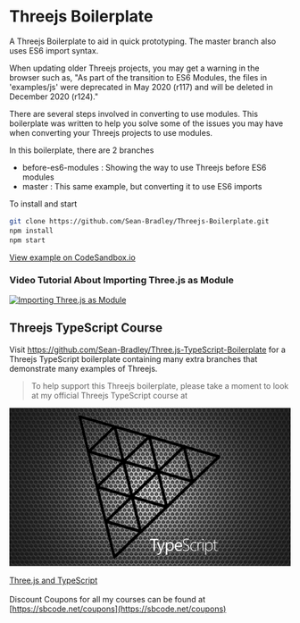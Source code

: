 # Threejs Boilerplate

A Threejs Boilerplate to aid in quick prototyping. The master branch also uses ES6 import syntax.

When updating older Threejs projects, you may get a warning in the browser such as, 
"As part of the transition to ES6 Modules, the files in 'examples/js' were deprecated in May 2020 (r117) and will be deleted in December 2020 (r124)."

There are several steps involved in converting to use modules. This boilerplate was written to help you solve some of the issues you may have when converting your Threejs projects to use modules.

In this boilerplate, there are 2 branches

- before-es6-modules : Showing the way to use Threejs before ES6 modules
- master : This same example, but converting it to use ES6 imports

To install and start

```bash
git clone https://github.com/Sean-Bradley/Threejs-Boilerplate.git
npm install
npm start
```

[View example on CodeSandbox.io](https://codesandbox.io/s/github/Sean-Bradley/Threejs-Boilerplate/tree/master/)

### Video Tutorial About Importing Three.js as Module

[![Importing Three.js as Module](https://img.youtube.com/vi/z9qtGHTqLqQ/0.jpg)](https://youtu.be/z9qtGHTqLqQ)



## Threejs TypeScript Course

Visit https://github.com/Sean-Bradley/Three.js-TypeScript-Boilerplate for a Threejs TypeScript boilerplate containing many extra branches that demonstrate many examples of Threejs.

> To help support this Threejs boilerplate, please take a moment to look at my official Threejs TypeScript course at 

[![Threejs TypeScript Course](threejs-course-image.png)](https://www.udemy.com/course/threejs-tutorials/?referralCode=4C7E1DE91C3E42F69D0F)

  [Three.js and TypeScript](https://www.udemy.com/course/threejs-tutorials/?referralCode=4C7E1DE91C3E42F69D0F)<br/>  
  Discount Coupons for all my courses can be found at [https://sbcode.net/coupons](https://sbcode.net/coupons)

